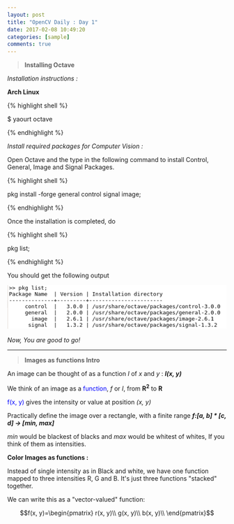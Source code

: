 ```yaml
---
layout: post
title: "OpenCV Daily : Day 1"
date: 2017-02-08 10:49:20
categories: [sample]
comments: true
---
```


> **Installing Octave**


*Installation instructions :*

**Arch Linux**

{% highlight shell %}

$ yaourt octave

{% endhighlight %}

*Install required packages for Computer Vision :*

Open Octave and the type in the following command to install Control, General, Image and Signal Packages.

{% highlight shell %}

pkg install -forge general control signal image;

{% endhighlight %}

Once the installation is completed, do

{% highlight shell %}

pkg list;

{% endhighlight %}

You should get the following output

![pkglist](/images/posts/opencv/day1/pkglist.png)

_Now, You are good to go!_



----------------------------------------------------

>**Images as functions Intro**


An image can be thought of as a function *I* of _x_ and _y_ : ***I(x, y)***

We think of an image as a <span style="color:blue">function</span>, _f_ or _I_, from **R<sup>2</sup>** to **R**

<span style="color:blue">f(x, y)</span> gives the intensity or value at position _(x, y)_

Practically define the image over a rectangle, with a finite range 
**_f:[a, b] * [c, d] -> [min, max]_**

_min_ would be blackest of blacks and _max_ would be whitest of whites, If you think of them as intensities.


**Color Images as functions :**

Instead of single intensity as in Black and white, we have one function mapped to three intensities R, G and B.
It's just three functions "stacked" together. 

We can write this as a "vector-valued" function:

$$f(x, y)=\begin{pmatrix}
r(x, y)\\
g(x, y)\\
b(x, y)\\
\end{pmatrix}$$

